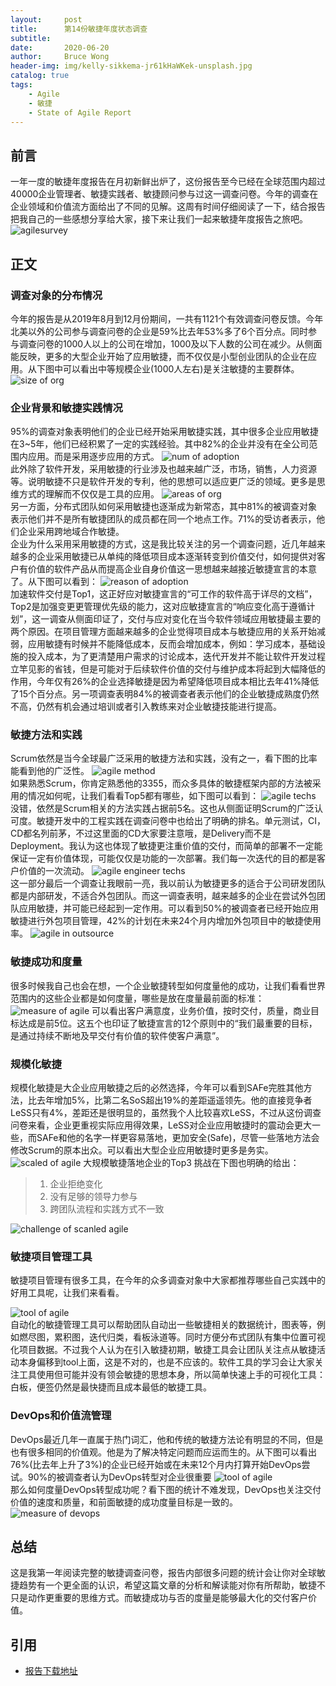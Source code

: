 ```yaml
---
layout:     post
title:      第14份敏捷年度状态调查
subtitle:   
date:       2020-06-20
author:     Bruce Wong
header-img: img/kelly-sikkema-jr61kHaWKek-unsplash.jpg
catalog: true
tags:
    - Agile
    - 敏捷
    - State of Agile Report
---
```

## 前言  
一年一度的敏捷年度报告在月初新鲜出炉了，这份报告至今已经在全球范围内超过40000企业管理者、敏捷实践者、敏捷顾问参与过这一调查问卷。今年的调查在企业领域和价值流方面给出了不同的见解。这周有时间仔细阅读了一下，结合报告把我自己的一些感想分享给大家，接下来让我们一起来敏捷年度报告之旅吧。
![agilesurvey](/img/scrum/cover14threport.png)  

## 正文  

### 调查对象的分布情况
今年的报告是从2019年8月到12月份期间，一共有1121个有效调查问卷反馈。今年北美以外的公司参与调查问卷的企业是59%比去年53%多了6个百分点。同时参与调查问卷的1000人以上的公司在增加，1000及以下人数的公司在减少。从侧面能反映，更多的大型企业开始了应用敏捷，而不仅仅是小型创业团队的企业在应用。从下图中可以看出中等规模企业(1000人左右)是关注敏捷的主要群体。
![size of org](/img/scrum/sizeoforg.png)  
### 企业背景和敏捷实践情况
95%的调查对象表明他们的企业已经开始采用敏捷实践，其中很多企业应用敏捷在3~5年，他们已经积累了一定的实践经验。其中82%的企业并没有在全公司范围内应用。而是采用逐步应用的方式。
![num of adoption](/img/scrum/numofadoption.png)  
此外除了软件开发，采用敏捷的行业涉及也越来越广泛，市场，销售，人力资源等。说明敏捷不只是软件开发的专利，他的思想可以适应更广泛的领域。更多是思维方式的理解而不仅仅是工具的应用。
![areas of org](/img/scrum/areasoforg.png)  
另一方面，分布式团队如何采用敏捷也逐渐成为新常态，其中81%的被调查对象表示他们并不是所有敏捷团队的成员都在同一个地点工作。71%的受访者表示，他们企业采用跨地域合作敏捷。  
企业为什么采用采用敏捷的方式，这是我比较关注的另一个调查问题，近几年越来越多的企业采用敏捷已从单纯的降低项目成本逐渐转变到价值交付，如何提供对客户有价值的软件产品从而提高企业自身价值这一思想越来越接近敏捷宣言的本意了。从下图可以看到：
![reason of adoption](/img/scrum/reasonofadoption.png)  
加速软件交付是Top1，这正好应对敏捷宣言的“可工作的软件高于详尽的文档”，Top2是加强变更更管理优先级的能力，这对应敏捷宣言的“响应变化高于遵循计划”，这一调查从侧面印证了，交付与应对变化在当今软件领域应用敏捷最主要的两个原因。在项目管理方面越来越多的企业觉得项目成本与敏捷应用的关系开始减弱，应用敏捷有时候并不能降低成本，反而会增加成本，例如：学习成本，基础设施的投入成本，为了更清楚用户需求的讨论成本，迭代开发并不能让软件开发过程立竿见影的省钱，但是可能对于后续软件价值的交付与维护成本将起到大幅降低的作用，今年仅有26%的企业选择敏捷是因为希望降低项目成本相比去年41%降低了15个百分点。另一项调查表明84%的被调查者表示他们的企业敏捷成熟度仍然不高，仍然有机会通过培训或者引入教练来对企业敏捷技能进行提高。  
### 敏捷方法和实践
Scrum依然是当今全球最广泛采用的敏捷方法和实践，没有之一，看下图的比率能看到他的广泛性。
![agile method](/img/scrum/agilemethod.png )  
如果熟悉Scrum，你肯定熟悉他的3355，而众多具体的敏捷框架内部的方法被采用的情况如何呢，让我们看看Top5都有哪些，如下图可以看到：
![agile techs](/img/scrum/agiletop5techs.png )  
没错，依然是Scrum相关的方法实践占据前5名。这也从侧面证明Scrum的广泛认可度。敏捷开发中的工程实践在调查问卷中也给出了明确的排名。单元测试，CI，CD都名列前茅，不过这里面的CD大家要注意哦，是Delivery而不是Deployment。我认为这也体现了敏捷更注重价值的交付，而简单的部署不一定能保证一定有价值体现，可能仅仅是功能的一次部署。我们每一次迭代的目的都是客户价值的一次流动。
![agile engineer techs](/img/scrum/agileengineertechs.png )  
这一部分最后一个调查让我眼前一亮，我以前认为敏捷更多的适合于公司研发团队都是内部研发，不适合外包团队。而这一调查表明，越来越多的企业在尝试外包团队应用敏捷，并可能已经起到一定作用。可以看到50%的被调查者已经开始应用敏捷进行外包项目管理，42%的计划在未来24个月内增加外包项目中的敏捷使用率。
![agile in outsource](/img/scrum/agileinoutsource.png ) 

### 敏捷成功和度量
很多时候我自己也会在想，一个企业敏捷转型如何度量他的成功，让我们看看世界范围内的这些企业都是如何度量，哪些是放在度量最前面的标准：
![measure of agile](/img/scrum/measuresucess.png ) 
可以看出客户满意度，业务价值，按时交付，质量，商业目标达成是前5位。这五个也印证了敏捷宣言的12个原则中的“我们最重要的目标，是通过持续不断地及早交付有价值的软件使客户满意”。

### 规模化敏捷
规模化敏捷是大企业应用敏捷之后的必然选择，今年可以看到SAFe完胜其他方法，比去年增加5%，比第二名SoS超出19%的差距遥遥领先。他的直接竞争者LeSS只有4%，差距还是很明显的，虽然我个人比较喜欢LeSS，不过从这份调查问卷来看，企业更重视实际应用得效果，LeSS对企业应用敏捷时的震动会更大一些，而SAFe和他的名字一样更容易落地，更加安全(Safe)，尽管一些落地方法会修改Scrum的原本出众。可以看出大型企业应用敏捷时更多是务实。
![scaled of agile](/img/scrum/scaledagile.png ) 
大规模敏捷落地企业的Top3 挑战在下图也明确的给出：
> 1. 企业拒绝变化
> 2. 没有足够的领导力参与
> 3. 跨团队流程和实践方式不一致

![challenge of scanled agile](/img/scrum/challengeofscaled.png ) 

### 敏捷项目管理工具
敏捷项目管理有很多工具，在今年的众多调查对象中大家都推荐哪些自己实践中的好用工具呢，让我们来看看。

![tool of agile](/img/scrum/agiletools.png )  
自动化的敏捷管理工具可以帮助团队自动出一些敏捷相关的数据统计，图表等，例如燃尽图，累积图，迭代归类，看板泳道等。同时方便分布式团队有集中位置可视化项目数据。不过我个人认为在引入敏捷初期，敏捷工具会让团队关注点从敏捷活动本身偏移到tool上面，这是不对的，也是不应该的。软件工具的学习会让大家关注工具使用但可能并没有领会敏捷的思想本身，所以简单快速上手的可视化工具：白板，便签仍然是最快捷而且成本最低的敏捷工具。
### DevOps和价值流管理  
DevOps最近几年一直属于热门词汇，他和传统的敏捷方法论有明显的不同，但是也有很多相同的价值观。他是为了解决特定问题而应运而生的。从下图可以看出76%(比去年上升了3%)的企业已经开始或在未来12个月内打算开始DevOps尝试。90%的被调查者认为DevOps转型对企业很重要
![tool of agile](/img/scrum/devopsstatus.png )  
那么如何度量DevOps转型成功呢？看下图的统计不难发现，DevOps也关注交付价值的速度和质量，和前面敏捷的成功度量目标是一致的。
![measure of devops](/img/scrum/measuredevops.png )

## 总结
这是我第一年阅读完整的敏捷调查问卷，报告内部很多问题的统计会让你对全球敏捷趋势有一个更全面的认识，希望这篇文章的分析和解读能对你有所帮助，敏捷不只是动作更重要的思维方式。而敏捷成功与否的度量是能够最大化的交付客户价值。

## 引用
- [报告下载地址](https://stateofagile.com/?_ga=2.237267136.1568034092.1592712053-666670749.1592114736#ufh-c-473508-state-of-agile-report) 
